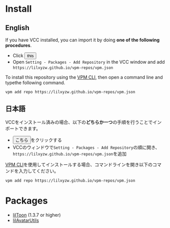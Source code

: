 # Install

## English

If you have VCC installed, you can import it by doing **one of the following procedures**.
- Click <button onClick="OpenInVCC()">this</button>
- Open `Setting - Packages - Add Repository` in the VCC window and add `https://lilxyzw.github.io/vpm-repos/vpm.json`

To install this repository using the [VPM CLI](https://vcc.docs.vrchat.com/vpm/cli/), then open a command line and typethe following command.

```
vpm add repo https://lilxyzw.github.io/vpm-repos/vpm.json
```

## 日本語

VCCをインストール済みの場合、以下の**どちらか一つ**の手順を行うことでインポートできます。
- <button onClick="OpenInVCC()">こちら</button>をクリックする
- VCCのウィンドウで`Setting - Packages - Add Repository`の順に開き、`https://lilxyzw.github.io/vpm-repos/vpm.json`を追加

[VPM CLI](https://vcc.docs.vrchat.com/vpm/cli/)を使用してインストールする場合、コマンドラインを開き以下のコマンドを入力してください。

```
vpm add repo https://lilxyzw.github.io/vpm-repos/vpm.json
```

# Packages
- [lilToon](https://github.com/lilxyzw/lilToon) (1.3.7 or higher)
- [lilAvatarUtils](https://github.com/lilxyzw/lilAvatarUtils)

<script>
function OpenInVCC(){
  window.location.href = https://lilxyzw.github.io/vpm-repos/vpm.json
}
</script>